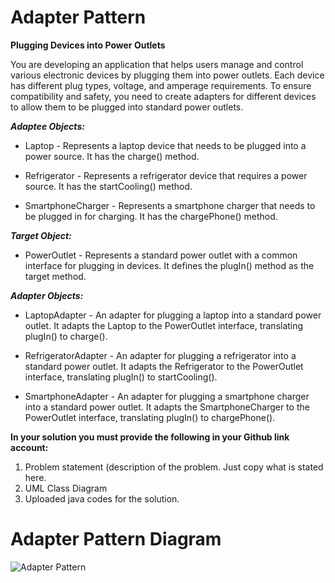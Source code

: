 # Adapter Pattern

**Plugging Devices into Power Outlets**

You are developing an application that helps users manage and control various electronic devices by plugging them into power outlets. Each device has different plug types, voltage, and amperage requirements. To ensure compatibility and safety, you need to create adapters for different devices to allow them to be plugged into standard power outlets.

_**Adaptee Objects:**_

- Laptop - Represents a laptop device that needs to be plugged into a power source. It has the charge() method.

- Refrigerator - Represents a refrigerator device that requires a power source. It has the startCooling() method.

- SmartphoneCharger - Represents a smartphone charger that needs to be plugged in for charging. It has the chargePhone() method.

_**Target Object:**_

- PowerOutlet - Represents a standard power outlet with a common interface for plugging in devices. It defines the plugIn() method as the target method.

_**Adapter Objects:**_

- LaptopAdapter - An adapter for plugging a laptop into a standard power outlet. It adapts the Laptop to the PowerOutlet interface, translating plugIn() to charge().

- RefrigeratorAdapter - An adapter for plugging a refrigerator into a standard power outlet. It adapts the Refrigerator to the PowerOutlet interface, translating plugIn() to startCooling().

- SmartphoneAdapter - An adapter for plugging a smartphone charger into a standard power outlet. It adapts the SmartphoneCharger to the PowerOutlet interface, translating plugIn() to chargePhone().

**In your solution you must provide the following in your Github link account:**

  1. Problem statement (description of the problem. Just copy what is stated here.
  2. UML Class Diagram
  3. Uploaded java codes for the solution.

# Adapter Pattern Diagram
![Adapter Pattern](https://github.com/HannahCondada/Adapter-Pattern/assets/142371011/4d946b4b-fe16-4c32-89e0-338b8963268e)
